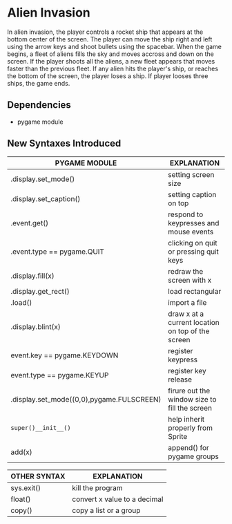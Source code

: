 # Alien Invasion

In alien invasion, the player controls a rocket ship that appears at the bottom
center of the screen. The player can move the ship right and left using the
arrow keys and shoot bullets using the spacebar. When the game begins, a fleet
of aliens fills the sky and moves accross and down on the screen. If the player
shoots all the aliens, a new fleet appears that moves faster than the previous
fleet. If any alien hits the player's ship, or reaches the bottom of the
screen, the player loses a ship. If player looses three ships, the game ends.

## Dependencies

- pygame module

## New Syntaxes Introduced

| PYGAME MODULE                             | EXPLANATION                                       |
|-------------------------------------------|---------------------------------------------------|
| .display.set_mode()                       | setting screen size                               |
| .display.set_caption()                    | setting caption on top                            |
| .event.get()                              | respond to keypresses and mouse events            |
| .event.type == pygame.QUIT                | clicking on quit or pressing quit keys            |
| .display.fill(x)                          | redraw the screen with x                          |
| .display.get_rect()                       | load rectangular                                  |
| .load()                                   | import a file                                     |
| .display.blint(x)                         | draw x at a current location on top of the screen |
| event.key == pygame.KEYDOWN               | register keypress                                 |
| event.type == pygame.KEYUP                | register key release                              |
| .display.set_mode((0,0),pygame.FULSCREEN) | firure out the window size to fill the screen     |
| `super()__init__()`                       | help inherit properly from Sprite                 |
| add(x)                                    | append() for pygame groups                        |

| OTHER SYNTAX | EXPLANATION                  |
|--------------|------------------------------|
| sys.exit()   | kill the program             |
| float()      | convert x value to a decimal |
| copy()       | copy a list or a group       |
